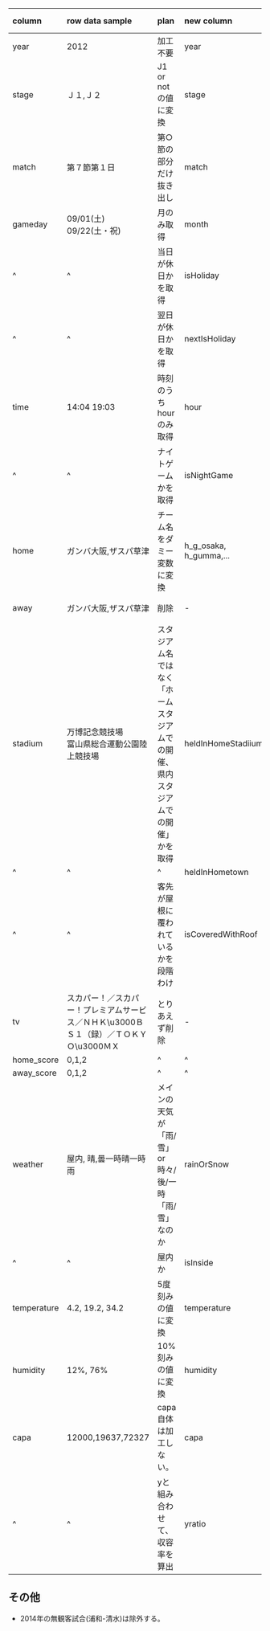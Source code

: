 |column|row data sample|plan|new column|processed data sample|memo|
|:--|:--|:--|:--|:--|:--|
|year|2012|加工不要|year|2012|-|
|stage|Ｊ１,Ｊ２|J1 or notの値に変換|stage|1,0|-|
|match|第７節第１日|第○節の部分だけ抜き出し|match|7|-|
|gameday|09/01(土) 09/22(土・祝)|月のみ取得|month|9|-|
|^|^|当日が休日かを取得|isHoliday|1,0|休日は「土曜or日曜or祝日」祝日の判断はjpholiday.is_holidayで行う|
|^|^|翌日が休日かを取得|nextIsHoliday|1,0|^|
|time|14:04 19:03|時刻のうちhourのみ取得|hour|14,19|-|
|^|^|ナイトゲームかを取得|isNightGame|0,1|18時以降のキックオフをナイトゲームとする|
|home|ガンバ大阪,ザスパ草津|チーム名をダミー変数に変換|h_g_osaka, h_gumma,...|0,1|ザスパ草津とザスパクサツ群馬が同チームであることの考慮が必要。|
|away|ガンバ大阪,ザスパ草津|削除|-|-|ホームタウン間の距離で代用|
|stadium|万博記念競技場<br>富山県総合運動公園陸上競技場|スタジアム名ではなく「ホームスタジアムでの開催、県内スタジアムでの開催」かを取得|heldInHomeStadiium|0,1|ホームスタジアムはJリーグ届け出に基づく。横浜Fマリノスの三ツ沢開催はホームスタジアムではないが、名古屋グランパスの瑞穂開催はホームスタジアム扱い。|
|^|^|^|heldInHometown|0,1|^|
|^|^|客先が屋根に覆われているかを段階わけ|isCoveredWithRoof|0,1,2,3,4|0:全席屋根なし<br>1:メインの一部のみ屋根あり<br>2:メインのみ全体を覆う屋根あり<br>3:メインとバック全体を覆う屋根あり<br>4:全席に屋根あり|
|tv|スカパー！／スカパー！プレミアムサービス／ＮＨＫ\u3000ＢＳ１（録）／ＴＯＫＹＯ\u3000ＭＸ|とりあえず削除|-|
|home_score|0,1,2|^|^|
|away_score|0,1,2|^|^|
|weather|屋内, 晴,曇一時晴一時雨|メインの天気が「雨/雪」or 時々/後/一時「雨/雪」なのか|rainOrSnow|0,1,2|2:雨/雪「後/時々/一時」＊＊<br>1:＊＊[後/時々/一時]雨/雪<br>0:雨も雪もなし<br>＊＊は雨でも雪でもない天気
|^|^|屋内か|isInside|0,1|-|
|temperature|4.2, 19.2, 34.2|5度刻みの値に変換|temperature|0,3,6|-|
|humidity|12%, 76%|10%刻みの値に変換|humidity|1,7|-|
|capa|12000,19637,72327|capa自体は加工しない。|capa|12000,19637,72327|-|
|^|^|yと組み合わせて、収容率を算出|yratio|0.34, 0.76, 0.42| y / capa (小数点第2位でround)|

## その他
- 2014年の無観客試合(浦和-清水)は除外する。